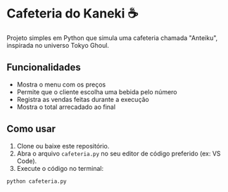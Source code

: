 # Cafeteria do Kaneki ☕️

Projeto simples em Python que simula uma cafeteria chamada "Anteiku", inspirada no universo Tokyo Ghoul.  

## Funcionalidades

- Mostra o menu com os preços  
- Permite que o cliente escolha uma bebida pelo número  
- Registra as vendas feitas durante a execução  
- Mostra o total arrecadado ao final  

## Como usar

1. Clone ou baixe este repositório.  
2. Abra o arquivo `cafeteria.py` no seu editor de código preferido (ex: VS Code).  
3. Execute o código no terminal:  

```bash
python cafeteria.py
